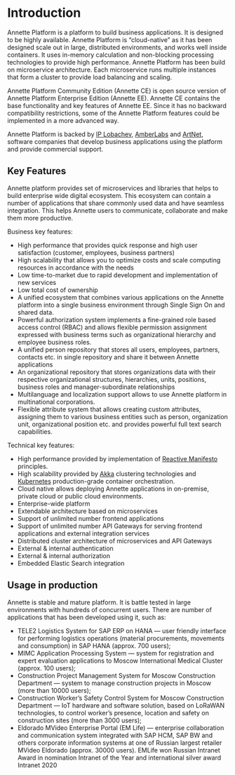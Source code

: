 

# Introduction

Annette Platform is a platform to build business applications. It is designed to be highly available. 
Annette Platform is “cloud-native” as it has been designed scale out in large, distributed environments,
and works well inside containers. It uses in-memory calculation and non-blocking processing 
technologies to provide high performance. Annette Platform has been build on microservice architecture. 
Each microservice runs multiple instances that form a cluster to provide load balancing and scaling.

Annette Platform Community Edition (Annette CE) is open source version of Annette Platform Enterprise Edition 
(Annette EE). Annette CE contains the base functionality and key features of Annette EE. Since it has no 
backward compatibility restrictions, some of the Annette Platform features could be implemented in a more 
advanced way. 

Annette Platform is backed by [IP Lobachev](https://lobachev.biz/), [AmberLabs](https://amberlabs.ru/) and
[ArtNet](https://artnet.tech/), software companies that develop business applications using the platform 
and provide commercial support.

## Key Features

Annette platform provides set of microservices and libraries that helps to build enterprise wide digital ecosystem.
This ecosystem can contain a number of applications that share commonly used data and have seamless integration. 
This helps Annette users to communicate, collaborate and make them more productive. 

Business key features:

* High performance that provides quick response and high user satisfaction (customer, employees, business partners)
* High scalability that allows you to optimize costs and scale computing resources in accordance with the needs
* Low time-to-market due to rapid development and implementation of new services
* Low total cost of ownership
* A unified ecosystem that combines various applications on the Annette platform into a single business environment 
  through Single Sign On and shared data.
* Powerful authorization system implements a fine-grained role based access control (RBAC) and allows flexible permission
  assignment expressed with business terms such as organizational hierarchy and employee business roles.
* A unified person repository that stores all users, employees, partners, contacts etc. in single repository and share 
  it between Annette applications
* An organizational repository that stores organizations data with their respective organizational structures, hierarchies, 
  units, positions, business roles and manager-subordinate relationships     
* Multilanguage and localization support allows to use Annette platform in multinational corporations.  
* Flexible attribute system that allows creating custom attributes, assigning them to various business entities such as person, 
  organization unit, organizational position etc. and provides powerful full text search capabilities.  


Technical key features:

* High performance provided by implementation of [Reactive Manifesto](https://www.reactivemanifesto.org/) principles.
* High scalability provided by [Akka](https://akka.io/) clustering technologies and [Kubernetes](https://kubernetes.io/) 
  production-grade container orchestration.  
* Cloud native allows deploying Annette applications in on-premise, private cloud or public cloud environments. 
* Enterprise-wide platform
* Extendable architecture based on microservices
* Support of unlimited number frontend applications
* Support of unlimited number API Gateways for serving frontend applications and external integration services
* Distributed cluster architecture of microservices and API Gateways
* External & internal authentication
* External & internal authorization
* Embedded Elastic Search integration


## Usage in production

Annette is stable and mature platform. It is battle tested in large environments with hundreds of concurrent users. 
There are number of applications that has been developed using it, such as:
* TELE2 Logistics System for SAP ERP on HANA — user friendly interface for performing logistics operations (material 
  procurements, movements and consumption) in SAP HANA (approx. 700 users);
* MIMC Application Processing System — system for registration and expert evaluation applications to Moscow International 
  Medical Cluster (approx. 100 users);
* Construction Project Management System for Moscow Construction Department — system to manage construction projects in 
  Moscow (more than 10000 users);
* Construction Worker’s Safety Control System for Moscow Construction Department — IoT hardware and software solution, 
  based on LoRaWAN technologies, to control worker’s presence, location and safety on construction sites 
  (more than 3000 users);
* Eldorado MVideo Enterprise Portal (EM Life) — enterprise collaboration and communication system integrated with 
  SAP HCM, SAP BW and others corporate information systems at one of Russian largest retailer MVideo Eldorado 
  (approx. 30000 users). EMLife won Russian Intranet Award in nomination Intranet of the Year and international silver 
  award Intranet 2020     

